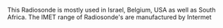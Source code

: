 This Radiosonde is mostly used in Israel, Belgium, USA as well as South Africa. The IMET range of Radiosonde's are manufactured by Intermet